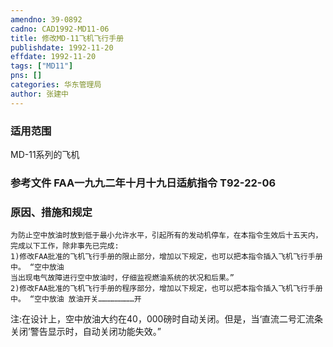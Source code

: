 ```yaml
---
amendno: 39-0892  
cadno: CAD1992-MD11-06  
title: 修改MD-11飞机飞行手册  
publishdate: 1992-11-20  
effdate: 1992-11-20  
tags: ["MD11"]  
pns: []  
categories: 华东管理局  
author: 张建中  
---
```

  
### 适用范围  
MD-11系列的飞机  
  
<!--more-->  
### 参考文件    FAA一九九二年十月十九日适航指令 T92-22-06  
  
### 原因、措施和规定  
    为防止空中放油时放到低于最小允许水平，引起所有的发动机停车，在本指令生效后十五天内，完成以下工作，除非事先已完成:  
    1)修改FAA批准的飞机飞行手册的限止部分，增加以下规定，也可以把本指令插入飞机飞行手册中。 “空中放油  
    当出现电气故障进行空中放油时，仔细监视燃油系统的状况和后果。”  
    2)修改FAA批准的飞机飞行手册的程序部分，增加以下规定，也可以把本指令插入飞机飞行手册中。 “空中放油 放油开关……………………开  
  
注:在设计上，空中放油大约在40，000磅时自动关闭。但是，当‘直流二号汇流条关闭’警告显示时，自动关闭功能失效。”  
      

